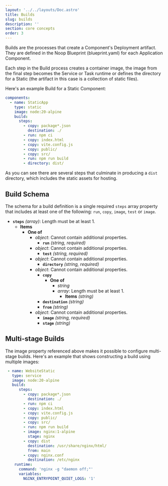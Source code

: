 ```yaml
---
layout: '../../layouts/Doc.astro'
title: Builds
slug: builds
description: ''
section: core concepts
order: 3
---
```


Builds are the processes that create a Component's Deployment artifact. They are defined in the Noop Blueprint (blueprint.yaml) for each Application Component.

Each step in the Build process creates a container image, the image from the final step becomes the Service or Task runtime or defines the directory for a Static (the artifact in this case is a collection of static files).

Here's an example Build for a Static Component:


```yaml
components:
  - name: StaticApp
    type: static
    image: node:20-alpine
    build:
      steps:
        - copy: package*.json
          destination: ./
        - run: npm ci
        - copy: index.html
        - copy: vite.config.js
        - copy: public/
        - copy: src/
        - run: npm run build
        - directory: dist/
```

As you can see there are several steps that culminate in producing a `dist` directory, which includes the static assets for hosting.

## Build Schema

The schema for a build definition is a single required `steps` array property that includes at least one of the following: `run`, `copy`, `image`, `test` or `image`.

- **`steps`** *(array)*: Length must be at least 1.
  - **Items**
    - **One of**
      - *object*: Cannot contain additional properties.
        - **`run`** *(string, required)*
      - *object*: Cannot contain additional properties.
        - **`test`** *(string, required)*
      - *object*: Cannot contain additional properties.
        - **`directory`** *(string, required)*
      - *object*: Cannot contain additional properties.
        - **`copy`**
          - **One of**
            - *string*
            - *array*: Length must be at least 1.
              - **Items** *(string)*
        - **`destination`** *(string)*
        - **`from`** *(string)*
      - *object*: Cannot contain additional properties.
        - **`image`** *(string, required)*
        - **`stage`** *(string)*

## Multi-stage Builds

The image property referenced above makes it possible to configure multi-stage builds. Here's an example that shows constructing a build using multiple images:

```yaml
 - name: WebsiteStatic
   type: service
   image: node:20-alpine
   build:
      steps:
        - copy: package*.json
          destination: ./
        - run: npm ci
        - copy: index.html
        - copy: vite.config.js
        - copy: public/
        - copy: src/
        - run: npm run build
        - image: nginx:1-alpine
          stage: nginx
        - copy: dist
          destination: /usr/share/nginx/html/
          from: main
        - copy: nginx.conf
          destination: /etc/nginx
    runtime:
      command: 'nginx -g "daemon off;"'
      variables:
        NGINX_ENTRYPOINT_QUIET_LOGS: '1'
```
